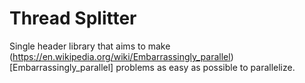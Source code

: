 # Thread Splitter

Single header library that aims to make (https://en.wikipedia.org/wiki/Embarrassingly_parallel)[Embarrassingly_parallel]
problems as easy as possible to parallelize.
